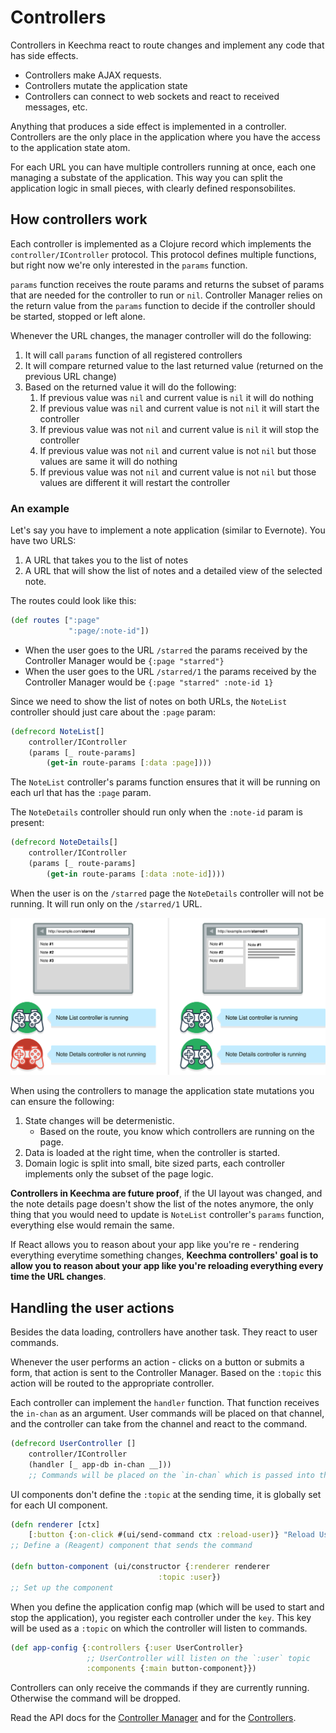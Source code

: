 # Controllers

Controllers in Keechma react to route changes and implement any code that has side effects.

- Controllers make AJAX requests.
- Controllers mutate the application state
- Controllers can connect to web sockets and react to received messages, etc.

Anything that produces a side effect is implemented in a controller. Controllers are the only place in the application where you have the access to the application state atom.

For each URL you can have multiple controllers running at once, each one managing a substate of the application. This way you can split the application logic in small pieces, with clearly defined responsobilites.

## How controllers work

Each controller is implemented as a Clojure record which implements the `controller/IController` protocol. This protocol defines multiple functions, but right now we're only interested in the `params` function.

`params` function receives the route params and returns the subset of params that are needed for the controller to run or `nil`. Controller Manager relies on the return value from the `params` function to decide if the controller should be started, stopped or left alone.

Whenever the URL changes, the manager controller will do the following:

1. It will call `params` function of all registered controllers
2. It will compare returned value to the last returned value (returned on the previous URL change)
3. Based on the returned value it will do the following:
    1. If previous value was `nil` and current value is `nil` it will do nothing
    2. If previous value was `nil` and current value is not `nil` it will start the controller
    3. If previous value was not `nil` and current value is `nil` it will stop the controller
    4. If previous value was not `nil` and current value is not `nil` but those values are same it will do nothing
    5. If previous value was not `nil` and current value is not `nil` but those values are different it will restart the controller

### An example

Let's say you have to implement a note application (similar to Evernote). You have two URLS:

1. A URL that takes you to the list of notes
2. A URL that will show the list of notes and a detailed view of the selected note.

The routes could look like this:

```clojure
(def routes [":page"
             ":page/:note-id"])
```

- When the user goes to the URL `/starred` the params received by the Controller Manager would be `{:page "starred"}`
- When the user goes to the URL `/starred/1` the params received by the Controller Manager would be `{:page "starred" :note-id 1}`

Since we need to show the list of notes on both URLs, the `NoteList` controller should just care about the `:page` param:

```clojure
(defrecord NoteList[]
    controller/IController
    (params [_ route-params]
        (get-in route-params [:data :page])))
```

The `NoteList` controller's params function ensures that it will be running on each url that has the `:page` param.

The `NoteDetails` controller should run only when the `:note-id` param is present:

```clojure
(defrecord NoteDetails[]
    controller/IController
    (params [_ route-params]
        (get-in route-params [:data :note-id])))
```

When the user is on the `/starred` page the `NoteDetails` controller will not be running. It will run only on the `/starred/1` URL. 

<div class="diagram"><img src="controller_manager.svg" alt="Controllers" title="Controllers"></div>

When using the controllers to manage the application state mutations you can ensure the following:

1. State changes will be determenistic.
    - Based on the route, you know which controllers are running on the page.
2. Data is loaded at the right time, when the controller is started.
3. Domain logic is split into small, bite sized parts, each controller implements only the subset of the page logic.

**Controllers in Keechma are future proof**, if the UI layout was changed, and the note details page doesn't show the list of the notes anymore, the only thing that you would need to update is `NoteList` controller's `params` function, everything else would remain the same.

If React allows you to reason about your app like you're re - rendering everything everytime something changes, **Keechma controllers' goal is to allow you to reason about your app like you're reloading everything every time the URL changes**.

## Handling the user actions

Besides the data loading, controllers have another task. They react to user commands.

Whenever the user performs an action - clicks on a button or submits a form, that action is sent to the Controller Manager. Based on the `:topic` this action will be routed to the appropriate controller.

Each controller can implement the `handler` function. That function receives the `in-chan` as an argument. User commands will be placed on that channel, and the controller can take from the channel and react to the command.

```clojure
(defrecord UserController []
    controller/IController
    (handler [_ app-db in-chan __]))
    ;; Commands will be placed on the `in-chan` which is passed into the handler function
```

UI components don't define the `:topic` at the sending time, it is globally set for each UI component.

```clojure
(defn renderer [ctx]
    [:button {:on-click #(ui/send-command ctx :reload-user)} "Reload User"])
;; Define a (Reagent) component that sends the command

(defn button-component (ui/constructor {:renderer renderer
                                 :topic :user})
;; Set up the component
```

When you define the application config map (which will be used to start and stop the application), you register each controller under the `key`. This key will be used as a `:topic` on which the controller will listen to commands.

```clojure
(def app-config {:controllers {:user UserController}
                 ;; UserController will listen on the `:user` topic
                 :components {:main button-component}})
```

Controllers can only receive the commands if they are currently running. Otherwise the command will be dropped.

Read the API docs for the [Controller Manager](api/keechma.controller-manager.html) and for the [Controllers](api/keechma.controller.html).